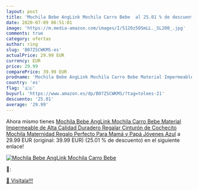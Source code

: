 ```yaml
---
layout: post
title: 'Mochila Bebe AngLink Mochila Carro Bebe  al 25.01 % de descuento'
date: 2020-07-09 06:51:01
image: 'https://m.media-amazon.com/images/I/5120z5OSmLL._SL200_.jpg'
comments: true
category: ofertas
author: ring
slug: 'B07ZSCWKMS-es'
actualPrice: 29.99 EUR
currency: EUR
price: 29.99
comparePrice: 39.99 EUR
prodname: 'Mochila Bebe AngLink Mochila Carro Bebe Material Impermeable de Alta Calidad  Duradero Regalar Cinturón de Cochecito Mochila Maternidad Regalo Perfecto Para Mamá y Papá Jóvenes Azul'
country: 'es'
flag: '🇪🇸'
buyurl: 'https://www.amazon.es/dp/B07ZSCWKMS/?tag=tolees-21'
descuento: '25.01'
average: '29.99'
---
```


Ahora mismo tienes [Mochila Bebe AngLink Mochila Carro Bebe Material Impermeable de Alta Calidad  Duradero Regalar Cinturón de Cochecito Mochila Maternidad Regalo Perfecto Para Mamá y Papá Jóvenes Azul](https://www.amazon.es/dp/B07ZSCWKMS/?tag=tolees-21) a 29.99 EUR (original: 39.99 EUR) (25.01 %  de descuento) en el siguiente enlace!

[![Mochila Bebe AngLink Mochila Carro Bebe ](https://m.media-amazon.com/images/I/5120z5OSmLL._SL200_.jpg)](https://www.amazon.es/dp/B07ZSCWKMS/?tag=tolees-21)

🔎:


[🛒 Visítala!!!](https://www.amazon.es/dp/B07ZSCWKMS/?tag=tolees-21)
